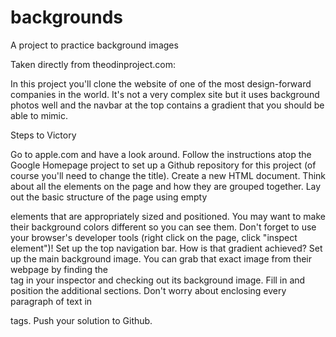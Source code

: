 backgrounds
===========

A project to practice background images

Taken directly from theodinproject.com:

In this project you'll clone the website of one of the most design-forward companies in the world. It's not a very complex site but it uses background photos well and the navbar at the top contains a gradient that you should be able to mimic.

Steps to Victory

Go to apple.com and have a look around.
Follow the instructions atop the Google Homepage project to set up a Github repository for this project (of course you'll need to change the title).
Create a new HTML document.
Think about all the elements on the page and how they are grouped together.
Lay out the basic structure of the page using empty <div> elements that are appropriately sized and positioned. You may want to make their background colors different so you can see them. Don't forget to use your browser's developer tools (right click on the page, click "inspect element")!
Set up the top navigation bar. How is that gradient achieved?
Set up the main background image. You can grab that exact image from their webpage by finding the <section id="hero"> tag in your inspector and checking out its background image.
Fill in and position the additional sections. Don't worry about enclosing every paragraph of text in <p> tags.
Push your solution to Github.